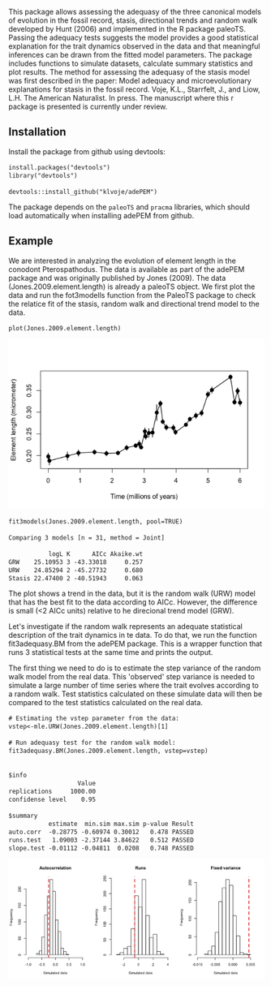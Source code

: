 
This package allows assessing the adequasy of the three canonical models of evolution in the fossil record, stasis, directional trends and random walk developed by Hunt (2006) and implemented in the R package paleoTS.  
Passing the adequacy tests suggests the model provides a good statistical explanation for the trait dynamics observed in the data and that meaningful inferences can be drawn from the fitted model parameters. 
The package includes functions to simulate datasets, calculate summary statistics and plot results. 
The method for assessing the adequasy of the stasis model was first described in the paper: Model adequacy and microevolutionary explanations for stasis in the fossil record. Voje, K.L., Starrfelt, J., and Liow, L.H. The American Naturalist. In press. The manuscript where this r package is presented is currently under review.


## Installation

Install the package from github using devtools:

```
install.packages("devtools")
library("devtools")

devtools::install_github("klvoje/adePEM")
```

The package depends on the `paleoTS` and `pracma` libraries, which should load automatically when installing adePEM from github.

## Example

We are interested in analyzing the evolution of element length in the conodont Pterospathodus. The data is available as part of the adePEM package and was originally published by Jones (2009).
The data (Jones.2009.element.length) is already a paleoTS object. We first plot the data and run the fot3modells function from the PaleoTS package to check the relatice fit of the stasis, random walk and directional trend model to the data.

```
plot(Jones.2009.element.length)
```
![adequate.DT](https://github.com/klvoje/adePEM/blob/master/extra/phenetic.evolution.element.length.png)

```
fit3models(Jones.2009.element.length, pool=TRUE)

Comparing 3 models [n = 31, method = Joint]

           logL K      AICc Akaike.wt
GRW    25.10953 3 -43.33018     0.257
URW    24.85294 2 -45.27732     0.680
Stasis 22.47400 2 -40.51943     0.063
```

The plot shows a trend in the data, but it is the random walk (URW) model that has the best fit to the data according to AICc. However, the difference is small (<2 AICc units) relative to he direcional trend model (GRW). 

Let's investigate if the random walk represents an adequate statistical description of the trait dynamics in te data. To do that, we run the function fit3adequasy.BM from the adePEM package. This is a wrapper function that runs 3 statistical tests at the same time and prints the output.  

The first thing we need to do is to estimate the step variance of the random walk model from the real data. This 'observed' step variance is needed to simulate a large number of time series where the trait evolves according to a random walk. Test statistics calculated on these simulate data will then be compared to the test statistics calculated on the real data.   
```
# Estimating the vstep parameter from the data:
vstep<-mle.URW(Jones.2009.element.length)[1]

# Run adequasy test for the random walk model:
fit3adequasy.BM(Jones.2009.element.length, vstep=vstep)


$info
                   Value
replications     1000.00
confidense level    0.95

$summary
           estimate  min.sim max.sim p-value Result
auto.corr  -0.28775 -0.60974 0.30012   0.478 PASSED
runs.test   1.09003 -2.37144 3.84622   0.512 PASSED
slope.test -0.01112 -0.04811  0.0208   0.748 PASSED
```

![adequate.DT](https://github.com/klvoje/adePEM/blob/master/extra/adequast_BM.png)

